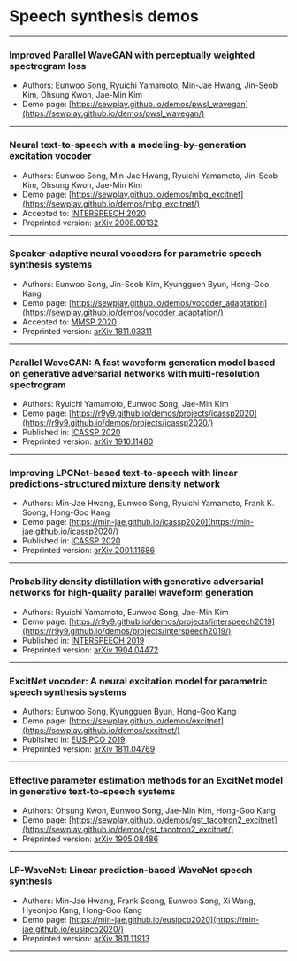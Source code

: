 # Speech synthesis demos
---

### Improved Parallel WaveGAN with perceptually weighted spectrogram loss
- Authors: Eunwoo Song, Ryuichi Yamamoto, Min-Jae Hwang, Jin-Seob Kim, Ohsung Kwon, Jae-Min Kim
- Demo page: [https://sewplay.github.io/demos/pwsl_wavegan](https://sewplay.github.io/demos/pwsl_wavegan/)

---

### Neural text-to-speech with a modeling-by-generation excitation vocoder
- Authors: Eunwoo Song, Min-Jae Hwang, Ryuichi Yamamoto, Jin-Seob Kim, Ohsung Kwon, Jae-Min Kim
- Demo page: [https://sewplay.github.io/demos/mbg_excitnet](https://sewplay.github.io/demos/mbg_excitnet/)
- Accepted to: [INTERSPEECH 2020](http://www.interspeech2020.org/)
- Preprinted version:  [arXiv 2008.00132](https://arxiv.org/abs/2008.00132/)

---

### Speaker-adaptive neural vocoders for parametric speech synthesis systems
- Authors: Eunwoo Song, Jin-Seob Kim, Kyungguen Byun, Hong-Goo Kang
- Demo page: [https://sewplay.github.io/demos/vocoder_adaptation](https://sewplay.github.io/demos/vocoder_adaptation/)
- Accepted to: [MMSP 2020](https://attend.ieee.org/mmsp-2020/)
- Preprinted version: [arXiv 1811.03311](https://arxiv.org/abs/1811.03311/)

---

### Parallel WaveGAN: A fast waveform generation model based on generative adversarial networks with multi-resolution spectrogram
- Authors: Ryuichi Yamamoto, Eunwoo Song, Jae-Min Kim
- Demo page: [https://r9y9.github.io/demos/projects/icassp2020](https://r9y9.github.io/demos/projects/icassp2020/)
- Published in: [ICASSP 2020](https://2020.ieeeicassp.org/)
- Preprinted version: [arXiv 1910.11480](https://arxiv.org/abs/1910.11480/)

---

### Improving LPCNet-based text-to-speech with linear predictions-structured mixture density network
- Authors: Min-Jae Hwang, Eunwoo Song, Ryuichi Yamamoto, Frank K. Soong, Hong-Goo Kang
- Demo page: [https://min-jae.github.io/icassp2020](https://min-jae.github.io/icassp2020/)
- Published in: [ICASSP 2020](https://2020.ieeeicassp.org/)
- Preprinted version: [arXiv 2001.11686](https://arxiv.org/abs/2001.11686/)

---

### Probability density distillation with generative adversarial networks for high-quality parallel waveform generation
- Authors: Ryuichi Yamamoto, Eunwoo Song, Jae-Min Kim
- Demo page: [https://r9y9.github.io/demos/projects/interspeech2019](https://r9y9.github.io/demos/projects/interspeech2019/)
- Published in: [INTERSPEECH 2019](http://interspeech2019.org)
- Preprinted version: [arXiv 1904.04472](https://arxiv.org/abs/1904.04472/)

---

### ExcitNet vocoder: A neural excitation model for parametric speech synthesis systems
- Authors: Eunwoo Song, Kyungguen Byun, Hong-Goo Kang
- Demo page: [https://sewplay.github.io/demos/excitnet](https://sewplay.github.io/demos/excitnet/)
- Published in: [EUSIPCO 2019](http://eusipco2019.org)
- Preprinted version: [arXiv 1811.04769](https://arxiv.org/abs/1811.04769/)

---

### Effective parameter estimation methods for an ExcitNet model in generative text-to-speech systems
- Authors: Ohsung Kwon, Eunwoo Song, Jae-Min Kim, Hong-Goo Kang
- Demo page: [https://sewplay.github.io/demos/gst_tacotron2_excitnet](https://sewplay.github.io/demos/gst_tacotron2_excitnet/)
- Preprinted version: [arXiv 1905.08486](https://arxiv.org/abs/1905.08486/)

---

### LP-WaveNet: Linear prediction-based WaveNet speech synthesis
- Authors: Min-Jae Hwang, Frank Soong, Eunwoo Song, Xi Wang, Hyeonjoo Kang, Hong-Goo Kang
- Demo page: [https://min-jae.github.io/eusipco2020](https://min-jae.github.io/eusipco2020/)
- Preprinted version: [arXiv 1811.11913](https://arxiv.org/abs/1811.11913/)

---

